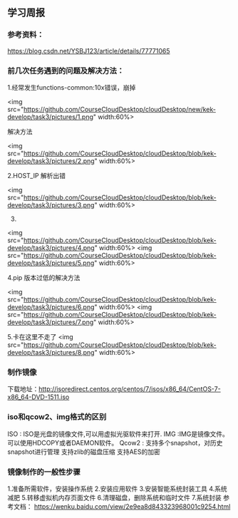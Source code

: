 
## 学习周报

### 参考资料：
https://blog.csdn.net/YSBJ123/article/details/77771065

### 前几次任务遇到的问题及解决方法：

1.经常发生functions-common:10x错误，崩掉

<img src="https://github.com/CourseCloudDesktop/cloudDesktop/new/kek-develop/task3/pictures/1.png" width:60%>

解决方法

<img src="https://github.com/CourseCloudDesktop/cloudDesktop/blob/kek-develop/task3/pictures/2.png" width:60%>

2.HOST_IP 解析出错

<img src="https://github.com/CourseCloudDesktop/cloudDesktop/blob/kek-develop/task3/pictures/3.png" width:60%>

3.
<img src="https://github.com/CourseCloudDesktop/cloudDesktop/blob/kek-develop/task3/pictures/4.png" width:60%>
<img src="https://github.com/CourseCloudDesktop/cloudDesktop/blob/kek-develop/task3/pictures/5.png" width:60%>

4.pip 版本过低的解决方法


<img src="https://github.com/CourseCloudDesktop/cloudDesktop/blob/kek-develop/task3/pictures/6.png" width:60%>
<img src="https://github.com/CourseCloudDesktop/cloudDesktop/blob/kek-develop/task3/pictures/7.png" width:60%>

5.卡在这里不走了
<img src="https://github.com/CourseCloudDesktop/cloudDesktop/blob/kek-develop/task3/pictures/8.png" width:60%>



### 制作镜像
下载地址：http://isoredirect.centos.org/centos/7/isos/x86_64/CentOS-7-x86_64-DVD-1511.iso

### iso和qcow2、img格式的区别
ISO  : ISO是光盘的镜像文件,可以用虚拟光驱软件来打开. 
IMG :IMG是镜像文件。可以使用HDCOPY或者DAEMON软件。
Qcow2 : 支持多个snapshot，对历史snapshot进行管理
	支持zlib的磁盘压缩
	支持AES的加密

### 镜像制作的一般性步骤
1.准备所需软件，安装操作系统
2.安装应用软件
3.安装智能系统封装工具
4.系统减肥
5.转移虚拟机内存页面文件
6.清理磁盘，删除系统和临时文件
7.系统封装
参考文档：
https://wenku.baidu.com/view/2e9ea8d843323968001c9254.html
